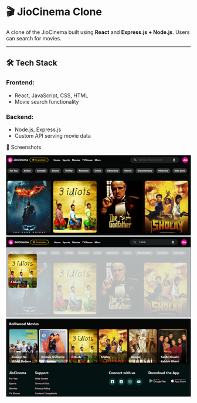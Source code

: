 # 🎬 JioCinema Clone

A clone of the JioCinema built using **React**  and **Express.js + Node.js**. Users can search for movies.

---

## 🛠 Tech Stack

### Frontend:
- React, JavaScript, CSS, HTML
- Movie search functionality

### Backend:
- Node.js, Express.js
- Custom API serving movie data

📸 Screenshots

![image alt](https://github.com/sandeepmishra16/JioCinema-Clone/blob/bb1f640943bf8f696f311e77584100d56c88f478/header.png)
![image alt](https://github.com/sandeepmishra16/JioCinema-Clone/blob/bb1f640943bf8f696f311e77584100d56c88f478/search.png)
![image alt](https://github.com/sandeepmishra16/JioCinema-Clone/blob/bb1f640943bf8f696f311e77584100d56c88f478/footer.png)
